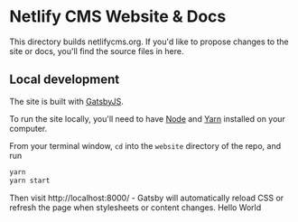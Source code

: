 # Netlify CMS Website & Docs

This directory builds netlifycms.org. If you'd like to propose changes to the site or docs, you'll find the source files in here.

## Local development

The site is built with [GatsbyJS](https://gatsbyjs.org/).

To run the site locally, you'll need to have [Node](https://nodejs.org) and [Yarn](https://yarnpkg.com/en/) installed on your computer.

From your terminal window, `cd` into the `website` directory of the repo, and run

```bash
yarn
yarn start
```

Then visit http://localhost:8000/ - Gatsby will automatically reload CSS or
refresh the page when stylesheets or content changes.
Hello World
